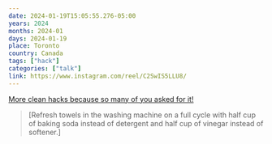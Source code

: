 ```yaml
---
date: 2024-01-19T15:05:55.276-05:00
years: 2024
months: 2024-01
days: 2024-01-19
place: Toronto
country: Canada
tags: ["hack"]
categories: ["talk"]
link: https://www.instagram.com/reel/C2SwIS5LLU8/
---
```

[More clean hacks because so many of you asked for it!](https://www.instagram.com/reel/C2SwIS5LLU8/)

> [Refresh towels in the washing machine on a full cycle with half cup of baking soda instead of detergent and half cup of vinegar instead of softener.]
